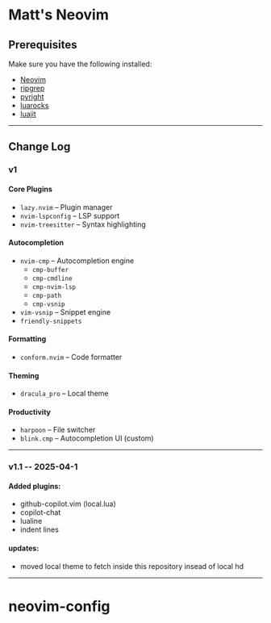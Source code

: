 # Matt's Neovim

## Prerequisites

Make sure you have the following installed:

- [Neovim](https://neovim.io/)
- [ripgrep](https://github.com/BurntSushi/ripgrep)
- [pyright](https://github.com/microsoft/pyright)
- [luarocks](https://luarocks.org/)
- [luajit](https://luajit.org/luajit.html)

---

## Change Log

### v1

#### Core Plugins

- `lazy.nvim` – Plugin manager
- `nvim-lspconfig` – LSP support
- `nvim-treesitter` – Syntax highlighting

#### Autocompletion

- `nvim-cmp` – Autocompletion engine
  - `cmp-buffer`
  - `cmp-cmdline`
  - `cmp-nvim-lsp`
  - `cmp-path`
  - `cmp-vsnip`
- `vim-vsnip` – Snippet engine
- `friendly-snippets`

#### Formatting

- `conform.nvim` – Code formatter

#### Theming

- `dracula_pro` – Local theme

#### Productivity

- `harpoon` – File switcher
- `blink.cmp` – Autocompletion UI (custom)

---

### v1.1 -- 2025-04-1

#### Added plugins:
- github-copilot.vim (local.lua)
- copilot-chat 
- lualine
- indent lines

#### updates:
- moved local theme to fetch inside this repository insead of local hd

---
# neovim-config
